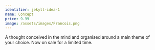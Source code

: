 ```yaml
---
identifier: jekyll-idea-1
name: Concept
price: 9.99
image: /assets/images/Francois.png
---
```

A thought conceived in the mind and organised around a main theme of your choice. Now on sale for a limited time.